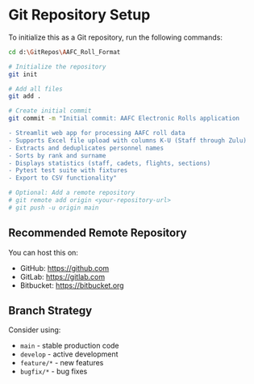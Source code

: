 # Git Repository Setup

To initialize this as a Git repository, run the following commands:

```bash
cd d:\GitRepos\AAFC_Roll_Format

# Initialize the repository
git init

# Add all files
git add .

# Create initial commit
git commit -m "Initial commit: AAFC Electronic Rolls application

- Streamlit web app for processing AAFC roll data
- Supports Excel file upload with columns K-U (Staff through Zulu)
- Extracts and deduplicates personnel names
- Sorts by rank and surname
- Displays statistics (staff, cadets, flights, sections)
- Pytest test suite with fixtures
- Export to CSV functionality"

# Optional: Add a remote repository
# git remote add origin <your-repository-url>
# git push -u origin main
```

## Recommended Remote Repository

You can host this on:
- GitHub: https://github.com
- GitLab: https://gitlab.com
- Bitbucket: https://bitbucket.org

## Branch Strategy

Consider using:
- `main` - stable production code
- `develop` - active development
- `feature/*` - new features
- `bugfix/*` - bug fixes
